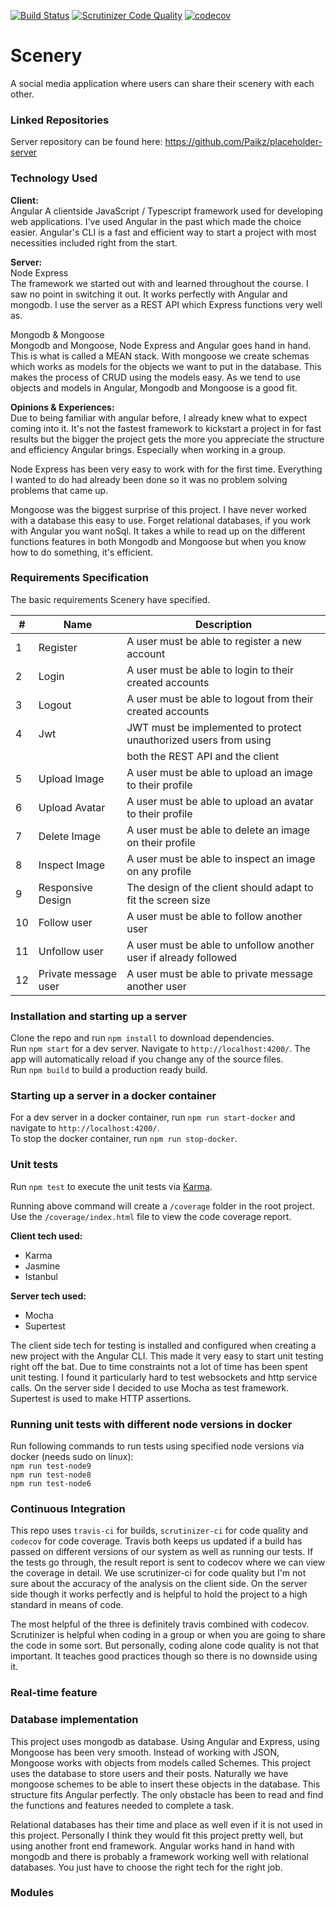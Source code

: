 [![Build Status](https://travis-ci.org/Paikz/placeholder-client.svg?branch=master)](https://travis-ci.org/Paikz/placeholder-client)
[![Scrutinizer Code Quality](https://scrutinizer-ci.com/g/Paikz/placeholder-client/badges/quality-score.png?b=master)](https://scrutinizer-ci.com/g/Paikz/placeholder-client/?branch=master)
[![codecov](https://codecov.io/gh/Paikz/placeholder-client/branch/master/graph/badge.svg)](https://codecov.io/gh/Paikz/placeholder-client)

# Scenery

A social media application where users can share their scenery with each other.  

### Linked Repositories

Server repository can be found here: https://github.com/Paikz/placeholder-server  

### Technology Used

**Client:**  
Angular
A clientside JavaScript / Typescript framework used for developing web applications. I've used Angular in the past which made the choice easier. Angular's CLI is a fast and efficient way to start a project with most necessities included right from the start.

**Server:**    
Node Express  
The framework we started out with and learned throughout the course. I saw no point in switching it out. It works perfectly with Angular and mongodb. I use the server as a REST API which Express functions very well as.

Mongodb & Mongoose  
Mongodb and Mongoose, Node Express and Angular goes hand in hand. This is what is called a MEAN stack. With mongoose we create schemas which works as models for the objects we want to put in the database. This makes the process of CRUD using the models easy. As we tend to use objects and models in Angular, Mongodb and Mongoose is a good fit.

**Opinions & Experiences:**  
Due to being familiar with angular before, I already knew what to expect coming into it. It's not the fastest framework to kickstart a project in for fast results but the bigger the project gets the more you appreciate the structure and efficiency Angular brings. Especially when working in a group.  

Node Express has been very easy to work with for the first time. Everything I wanted to do had already been done so it was no problem solving problems that came up.  

Mongoose was the biggest surprise of this project. I have never worked with a database this easy to use. Forget relational databases, if you work with Angular you want noSql. It takes a while to read up on the different functions features in both Mongodb and Mongoose but when you know how to do something, it's efficient.  


### Requirements Specification

The basic requirements Scenery have specified.

| #  | Name                 | Description                                                                   |
|----|----------------------|-------------------------------------------------------------------------------|
| 1  | Register             | A user must be able to register a new account                                 |
| 2  | Login                | A user must be able to login to their created accounts                        |
| 3  | Logout               | A user must be able to logout from their created accounts                     |
| 4  | Jwt                  | JWT must be implemented to protect unauthorized users from using              |
|    |                      | both the REST API and the client                                              |
| 5  | Upload Image         | A user must be able to upload an image to their profile                       |
| 6  | Upload Avatar        | A user must be able to upload an avatar to their profile                      |
| 7  | Delete Image         | A user must be able to delete an image on their profile                       |
| 8  | Inspect Image        | A user must be able to inspect an image on any profile                        |
| 9  | Responsive Design    | The design of the client should adapt to fit the screen size                  |
| 10 | Follow user          | A user must be able to follow another user                                    |
| 11 | Unfollow user        | A user must be able to unfollow another user if already followed              |
| 12 | Private message user | A user must be able to private message another user                           |


### Installation and starting up a server

Clone the repo and run `npm install` to download dependencies.  
Run `npm start` for a dev server. Navigate to `http://localhost:4200/`. The app will automatically reload if you change any of the source files.  
Run `npm build` to build a production ready build.

### Starting up a server in a docker container

For a dev server in a docker container, run `npm run start-docker` and navigate to `http://localhost:4200/`.  
To stop the docker container, run `npm run stop-docker`.  

### Unit tests

Run `npm test` to execute the unit tests via [Karma](https://karma-runner.github.io).  

Running above command will create a `/coverage` folder in the root project. Use the `/coverage/index.html` file to view the code coverage report.

**Client tech used:**  
* Karma
* Jasmine
* Istanbul

**Server tech used:**  
* Mocha
* Supertest

The client side tech for testing is installed and configured when creating a new project with the Angular CLI. This made it very easy to start unit testing right off the bat. Due to time constraints not a lot of time has been spent unit testing. I found it particularly hard to test websockets and http service calls. On the server side I decided to use Mocha as test framework. Supertest is used to make HTTP assertions.


### Running unit tests with different node versions in docker

Run following commands to run tests using specified node versions via docker (needs sudo on linux):  
`npm run test-node9`  
`npm run test-node8`  
`npm run test-node6`  


### Continuous Integration

This repo uses `travis-ci` for builds, `scrutinizer-ci` for code quality and `codecov` for code coverage. Travis both keeps us updated if a build has passed on different versions of our system as well as running our tests. If the tests go through, the result report is sent to codecov where we can view the coverage in detail. We use scrutinizer-ci for code quality but I'm not sure about the accuracy of the analysis on the client side. On the server side though it works perfectly and is helpful to hold the project to a high standard in means of code.  

The most helpful of the three is definitely travis combined with codecov. Scrutinizer is helpful when coding in a group or when you are going to share the code in some sort. But personally, coding alone code quality is not that important. It teaches good practices though so there is no downside using it.  

### Real-time feature


### Database implementation

This project uses mongodb as database. Using Angular and Express, using Mongoose has been very smooth. Instead of working with JSON, Mongoose works with objects from models called Schemes. This project uses the database to store users and their posts. Naturally we have mongoose schemes to be able to insert these objects in the database. This structure fits Angular perfectly. The only obstacle has been to read and find the functions and features needed to complete a task.  

Relational databases has their time and place as well even if it is not used in this project. Personally I think they would fit this project pretty well, but using another front end framework. Angular works hand in hand with mongodb and there is probably a framework working well with relational databases. You just have to choose the right tech for the right job.

### Modules
